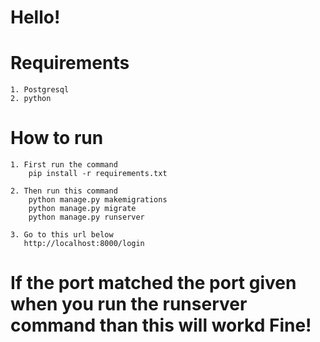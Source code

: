 # Hello!

# Requirements
    1. Postgresql
    2. python

# How to run 
    1. First run the command
        pip install -r requirements.txt

    2. Then run this command 
        python manage.py makemigrations
        python manage.py migrate
        python manage.py runserver

    3. Go to this url below
       http://localhost:8000/login

# If the port matched the port given when you run the runserver command than this will workd Fine!
